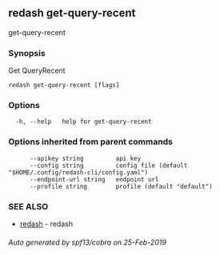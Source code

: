 ## redash get-query-recent

get-query-recent

### Synopsis

Get QueryRecent

```
redash get-query-recent [flags]
```

### Options

```
  -h, --help   help for get-query-recent
```

### Options inherited from parent commands

```
      --apikey string         api key
      --config string         config file (default "$HOME/.config/redash-cli/config.yaml")
      --endpoint-url string   endpoint url
      --profile string        profile (default "default")
```

### SEE ALSO

* [redash](redash.md)	 - redash

###### Auto generated by spf13/cobra on 25-Feb-2019
